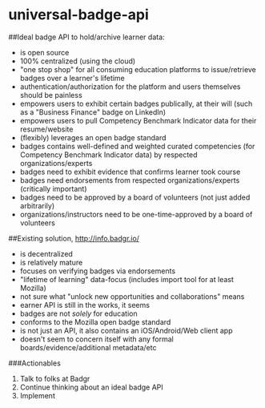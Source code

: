 # universal-badge-api

##Ideal badge API to hold/archive learner data:
- is open source
- 100% centralized (using the cloud)
- "one stop shop" for all consuming education platforms to issue/retrieve badges over a learner's lifetime
- authentication/authorization for the platform and users themselves should be painless
- empowers users to exhibit certain badges publically, at their will (such as a "Business Finance" badge on LinkedIn)
- empowers users to pull Competency Benchmark Indicator data for their resume/website
- (flexibly) leverages an open badge standard
- badges contains well-defined and weighted curated competencies (for Competency Benchmark Indicator data) by respected organizations/experts
- badges need to exhibit evidence that confirms learner took course
- badges need endorsements from respected organizations/experts (critically important)
- badges need to be approved by a board of volunteers (not just added arbitrarily)
- organizations/instructors need to be one-time-approved by a board of volunteers

##Existing solution, http://info.badgr.io/
- is decentralized
- is relatively mature
- focuses on verifying badges via endorsements
- "lifetime of learning" data-focus (includes import tool for at least Mozilla)
- not sure what "unlock new opportunities and collaborations" means
- earner API is still in the works, it seems
- badges are not *solely* for education
- conforms to the Mozilla open badge standard
- is not just an API, it also contains an iOS/Android/Web client app
- doesn't seem to concern itself with any formal boards/evidence/additional metadata/etc

###Actionables
1. Talk to folks at Badgr
2. Continue thinking about an ideal badge API
3. Implement
